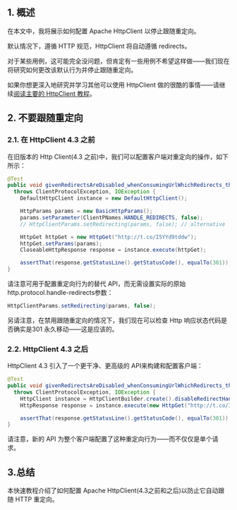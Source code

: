 ## 1. 概述

在本文中，我将展示如何配置 Apache HttpClient 以停止跟随重定向。

默认情况下，遵循 HTTP 规范，HttpClient 将自动遵循 redirects。

对于某些用例，这可能完全没问题，但肯定有一些用例不希望这样做——我们现在将研究如何更改该默认行为并停止跟随重定向。

如果你想更深入地研究并学习其他可以使用 HttpClient 做的很酷的事情——请继续[阅读主要的 HttpClient 教程](https://www.baeldung.com/httpclient-guide)。

## 2. 不要跟随重定向

### 2.1. 在 HttpClient 4.3 之前

在旧版本的 Http Client(4.3 之前)中，我们可以配置客户端对重定向的操作，如下所示：

```java
@Test
public void givenRedirectsAreDisabled_whenConsumingUrlWhichRedirects_thenNotRedirected() 
  throws ClientProtocolException, IOException {
    DefaultHttpClient instance = new DefaultHttpClient();

    HttpParams params = new BasicHttpParams();
    params.setParameter(ClientPNames.HANDLE_REDIRECTS, false);
    // HttpClientParams.setRedirecting(params, false); // alternative

    HttpGet httpGet = new HttpGet("http://t.co/I5YYd9tddw");
    httpGet.setParams(params);
    CloseableHttpResponse response = instance.execute(httpGet);

    assertThat(response.getStatusLine().getStatusCode(), equalTo(301));
}
```

请注意可用于配置重定向行为的替代 API，而无需设置实际的原始http.protocol.handle-redirects参数：

```java
HttpClientParams.setRedirecting(params, false);
```

另请注意，在禁用跟随重定向的情况下，我们现在可以检查 Http 响应状态代码是否确实是301 永久移动——这是应该的。

### 2.2. HttpClient 4.3 之后

HttpClient 4.3 引入了一个更干净、更高级的 API来构建和配置客户端：

```java
@Test
public void givenRedirectsAreDisabled_whenConsumingUrlWhichRedirects_thenNotRedirected() 
  throws ClientProtocolException, IOException {
    HttpClient instance = HttpClientBuilder.create().disableRedirectHandling().build();
    HttpResponse response = instance.execute(new HttpGet("http://t.co/I5YYd9tddw"));

    assertThat(response.getStatusLine().getStatusCode(), equalTo(301));
}
```

请注意，新的 API 为整个客户端配置了这种重定向行为——而不仅仅是单个请求。

## 3.总结

本快速教程介绍了如何配置 Apache HttpClient(4.3之前和之后)以防止它自动跟随 HTTP 重定向。